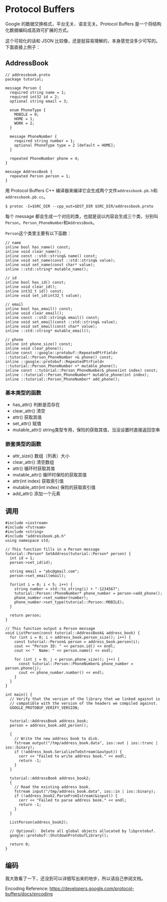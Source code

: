 # Protocol Buffers

Google 的数据交换格式，平台无关、语言无关。Protocol Buffers 是一个将结构化数据编码成高效可扩展的方式。

这个可视化的话和 JSON 比较像，还是挺容易理解的，本身感觉没多少可写的。下面直接上例子：

## AddressBook

```
// addressbook.proto
package tutorial;

message Person {
  required string name = 1;
  required int32 id = 2;
  optional string email = 3;

  enum PhoneType {
    MOBILE = 0;
    HOME = 1;
    WORK = 2;
  }

  message PhoneNumber {
    required string number = 1;
    optional PhoneType type = 2 [default = HOME];
  }

  repeated PhoneNumber phone = 4;
}

message AddressBook {
  repeated Person person = 1;
}
```

用 Protocol Buffers C++ 编译器来编译它会生成两个文件`addressbook.pb.h`和`addressbook.pb.cc`。

```
$ protoc -I=$SRC_DIR --cpp_out=$DST_DIR $SRC_DIR/addressbook.proto
```

每个 message 都会生成一个对应的类，也就是说以内容会生成三个类，分别叫`Person`，`Person_PhoneNumber`和`AddressBook`。

`Person`这个类里主要有以下函数：

```
// name
inline bool has_name() const;
inline void clear_name();
inline const ::std::string& name() const;
inline void set_name(const ::std::string& value);
inline void set_name(const char* value);
inline ::std::string* mutable_name();

// id
inline bool has_id() const;
inline void clear_id();
inline int32_t id() const;
inline void set_id(int32_t value);

// email
inline bool has_email() const;
inline void clear_email();
inline const ::std::string& email() const;
inline void set_email(const ::std::string& value);
inline void set_email(const char* value);
inline ::std::string* mutable_email();

// phone
inline int phone_size() const;
inline void clear_phone();
inline const ::google::protobuf::RepeatedPtrField< ::tutorial::Person_PhoneNumber >& phone() const;
inline ::google::protobuf::RepeatedPtrField< ::tutorial::Person_PhoneNumber >* mutable_phone();
inline const ::tutorial::Person_PhoneNumber& phone(int index) const;
inline ::tutorial::Person_PhoneNumber* mutable_phone(int index);
inline ::tutorial::Person_PhoneNumber* add_phone();
```

### 基本类型的函数

* has_attr() 判断是否存在
* clear_attr() 清空
* attr() 获取其值
* set_attr() 赋值
* mutable_attr() string类型专用，保险的获取其值，当没设置时直接返回空串

### 嵌套类型的函数

* attr_size() 数组（列表）大小
* clear_attr() 清空数组
* attr() 循环时获取其值
* mutable_attr() 循环时保险的获取其值
* attr(int index) 获取索引值
* mutable_attr(int index) 保险的获取索引值
* add_attr() 添加一个元素

## 调用

```
#include <iostream>
#include <fstream>
#include <string>
#include "addressbook.pb.h"
using namespace std;

// This function fills in a Person message
tutorial::Person* SetAddress(tutorial::Person* person) {
  int id = 1;
  person->set_id(id);

  string email = "abc@gmail.com";
  person->set_email(email);

  for(int i = 0; i < 5; i++) {
    string number = std::to_string(i) + "-1234567";
    tutorial::Person::PhoneNumber* phone_number = person->add_phone();
    phone_number->set_number(number);
    phone_number->set_type(tutorial::Person::MOBILE);
  }

  return person;
}

// This function output a Person message
void ListPerson(const tutorial::AddressBook& address_book) {
  for (int i = 0; i < address_book.person_size(); i++) {
    const tutorial::Person& person = address_book.person(i);
    cout << "Person ID: " << person.id() << endl;
    cout << "  Name: " << person.name() << endl;

    for (int j = 0; j < person.phone_size(); j++) {
      const tutorial::Person::PhoneNumber& phone_number = person.phone(j);
      cout << phone_number.number() << endl;
    }
  }
}

int main() {
  // Verify that the version of the library that we linked against is
  // compatible with the version of the headers we compiled against.
  GOOGLE_PROTOBUF_VERIFY_VERSION;


  tutorial::AddressBook address_book;
  person = address_book.add_person();

  {
    // Write the new address book to disk.
    fstream output("/tmp/address_book.data", ios::out | ios::trunc | ios::binary);
    if (!address_book.SerializeToOstream(&output)) {
      cerr << "Failed to write address book." << endl;
      return -1;
    }
  }

  tutorial::AddressBook address_book2;
  {
    // Read the existing address book.
    fstream input("/tmp/address_book.data", ios::in | ios::binary);
    if (!address_book2.ParseFromIstream(&input)) {
      cerr << "Failed to parse address book." << endl;
      return -1;
    }
  }

  ListPerson(address_book2);

  // Optional:  Delete all global objects allocated by libprotobuf.
  google::protobuf::ShutdownProtobufLibrary();

  return 0;
}
```

## 编码

我大致看了一下，还没到可以详细写出来的地步，所以请自己参阅文档。

Encoding Reference: <https://developers.google.com/protocol-buffers/docs/encoding>
